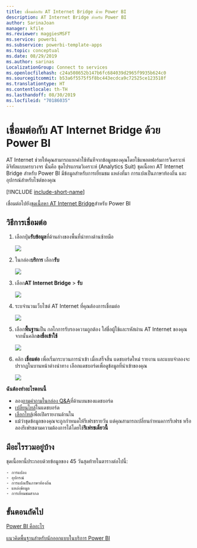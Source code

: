 ```yaml
---
title: เชื่อมต่อกับ AT Internet Bridge ด้วย Power BI
description: AT Internet Bridge สำหรับ Power BI
author: SarinaJoan
manager: kfile
ms.reviewer: maggiesMSFT
ms.service: powerbi
ms.subservice: powerbi-template-apps
ms.topic: conceptual
ms.date: 08/29/2019
ms.author: sarinas
LocalizationGroup: Connect to services
ms.openlocfilehash: c24a508652b147b6fc684039d2965f9935b624c0
ms.sourcegitcommit: b53a6f5575f5f8bc443ecdca9c72525ce123518f
ms.translationtype: HT
ms.contentlocale: th-TH
ms.lasthandoff: 08/30/2019
ms.locfileid: "70186035"
---
```

# <a name="connect-to-at-internet-bridge-with-power-bi"></a>เชื่อมต่อกับ AT Internet Bridge ด้วย Power BI
AT Internet ช่วยให้คุณสามารถแยกค่าใช้ทันทีจากข้อมูลของคุณโดยใช้แพลตฟอร์มการวิเคราะห์ดิจิทัลแบบครบวงจร นั่นคือ ชุดโปรแกรมวิเคราะห์ (Analytics Suit) ชุดเนื้อหา AT Internet Bridge สำหรับ Power BI มีข้อมูลสำหรับการเยี่ยมชม แหล่งที่มา การแปลเป็นภาษาท้องถิ่น และอุปกรณ์สำหรับไซต์ของคุณ

[!INCLUDE [include-short-name](./includes/service-deprecate-content-packs.md)]

เชื่อมต่อไปยัง[ชุดเนื้อหา AT Internet Bridge](https://app.powerbi.com/getdata/services/at-internet-bridge)สำหรับ Power BI

## <a name="how-to-connect"></a>วิธีการเชื่อมต่อ
1. เลือกปุ่ม**รับข้อมูล**ที่ด้านล่างของพื้นที่นำทางด้านซ้ายมือ
   
   ![](media/service-connect-to-at-internet/pbi_getdata.png) 
2. ในกล่อง**บริการ** เลือก**รับ**
   
   ![](media/service-connect-to-at-internet/pbi_getservices.png) 
3. เลือก**AT Internet Bridge** \> **รับ**
   
   ![](media/service-connect-to-at-internet/atinternet.png)
4. ระบจำนวนเว็บไซต์ AT Internet ที่คุณต้องการเชื่อมต่อ
   
   ![](media/service-connect-to-at-internet/params.png)
5. เลือก**พื้นฐาน**เป็น กลไกการรับรองความถูกต้อง ใส่ชื่อผู้ใช้และรหัสผ่าน AT Internet ของคุณ จากนั้นคลิก**ลงชื่อเข้าใช้**
   
   ![](media/service-connect-to-at-internet/creds.png)
6. คลิก **เชื่อมต่อ** เพื่อเริ่มกระบวนการนำเข้า เมื่อเสร็จสิ้น แดชบอร์ดใหม่ รายงาน และแบบจำลองจะปรากฏในบานหน้าต่างนำทาง เลือกแดชบอร์ดเพื่อดูข้อมูลที่นำเข้าของคุณ
   
    ![](media/service-connect-to-at-internet/atinternet.png)

**ฉันต้องทำอะไรตอนนี้**

* ลอง[ถามคำถามในกล่อง Q&A](consumer/end-user-q-and-a.md)ที่ด้านบนของแดชบอร์ด
* [เปลี่ยนไทล์](service-dashboard-edit-tile.md)ในแดชบอร์ด
* [เลือกไทล์](consumer/end-user-tiles.md)เพื่อเปิดรายงานด้านใน
* แม้ว่าชุดข้อมูลของคุณจะถูกกำหนดให้รีเฟรชรายวัน แต่คุณสามารถเปลี่ยนกำหนดการรีเฟรช หรือลองรีเฟรชตามความต้องการได้โดยใช้**รีเฟรชเดี๋ยวนี้**

## <a name="whats-included"></a>มีอะไรรวมอยู่บ้าง
ชุดเนื้อหานี้ประกอบด้วยข้อมูลของ 45 วันสุดท้ายในตารางต่อไปนี้:  

    - การแปลง  
    - อุปกรณ์  
    - การแปลเป็นภาษาท้องถิ่น  
    - แหล่งข้อมูล  
    - การเยี่ยมชมสากล  

## <a name="next-steps"></a>ขั้นตอนถัดไป
[Power BI คืออะไร](power-bi-overview.md)

[แนวคิดพื้นฐานสำหรับนักออกแบบในบริการ Power BI](service-basic-concepts.md)

